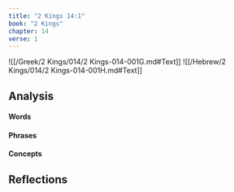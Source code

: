 ```yaml
---
title: "2 Kings 14:1"
book: "2 Kings"
chapter: 14
verse: 1
---
```

![[/Greek/2 Kings/014/2 Kings-014-001G.md#Text]]
![[/Hebrew/2 Kings/014/2 Kings-014-001H.md#Text]]

## Analysis

#### Words

#### Phrases

#### Concepts

## Reflections
